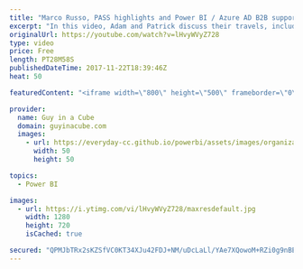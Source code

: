 ```yaml
---
title: "Marco Russo, PASS highlights and Power BI / Azure AD B2B support - Adam and Patrick Unplugged [EP6]"
excerpt: "In this video, Adam and Patrick discuss their travels, including PASS Summit 2017. They also discuss the new Azure AD B2B support for Power BI. They sit down with Marco Russo to discuss a little DAX and catch up on things.  Travels: 0:07  PASS Highlight: 3:23  News about Adam: 9:58  Azure AD B2B with"
originalUrl: https://youtube.com/watch?v=lHvyWVyZ728
type: video
price: Free
length: PT28M58S
publishedDateTime: 2017-11-22T18:39:46Z
heat: 50

featuredContent: "<iframe width=\"800\" height=\"500\" frameborder=\"0\" src=\"https://www.youtube.com/embed/lHvyWVyZ728\" allow=\"accelerometer; autoplay; encrypted-media; gyroscope; picture-in-picture\" allowfullscreen></iframe>"

provider:
  name: Guy in a Cube
  domain: guyinacube.com
  images:
    - url: https://everyday-cc.github.io/powerbi/assets/images/organizations/guyinacube.com-50x50.jpg
      width: 50
      height: 50

topics:
  - Power BI

images:
  - url: https://i.ytimg.com/vi/lHvyWVyZ728/maxresdefault.jpg
    width: 1280
    height: 720
    isCached: true

secured: "QPMJbTRx2sKZSfVC0KT34XJu42FDJ+NM/uDcLaLl/YAe7XQowoM+RZi0g9nBEEo3WgwTFAWAmNdHc+B8IoQjdT0uRSCvwkER6gmZxB7KIh3wJKYXZHHkEPxLCH1gGY2W+PiosGSnJhulnLz9br35va1MqDQZRQRegSVFPRj/pfmlf7AzFp4iBD6vdrVU2CwYapRsCxgYtcflFmvp5lKad58wVAlMYq2FQHOL4xVQzJqGwVPeSdszyWsm8R1gsiTG4dhJG+/1eEgjoBvFGV9Oi35Ty/yY34Bbt5LHGLvYD+mGElOHY8QTt5nLH2aR11VH3/WE0H/J0OB1HXJQDSMlVuzw0hD2Mt6022ljzBgFalOsPhIaZTHgU4jwx47uJ8maw1rkxnu3HfxBbo3yV2IYTvhDezjPlfo8Xy+gt4aVNwo=;G3+fXXF/sCpN+LpYSwkZPg=="
---
```


